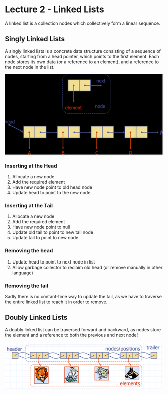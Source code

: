 # Lecture 2 - Linked Lists

A linked list is a collection nodes which collectively form a linear sequence.

## Singly Linked Lists

A singly linked lists is a concrete data structure consisting of a sequence of nodes, starting from a head pointer, which points to the first element. Each node stores its own data (or a reference to an element), and a reference to the next node in the list.

![Illustraction of data stored by nodes](img/LinkedList.png)

### Inserting at the Head

1. Allocate a new node
2. Add the required element
3. Have new node point to old head node
4. Update head to point to the new node

### Inserting at the Tail

1. Allocate a new node
2. Add the required element
3. Have new node point to null
4. Update old tail to point to new tail node
5. Update tail to point to new node

### Removing the head

1. Update head to point to next node in list
2. Allow garbage collector to reclaim old head (or remove manually in other language)

### Removing the tail

Sadly there is no contant-time way to update the tail, as we have to traverse the entire linked list to reach it in order to remove.

## Doubly Linked Lists

A doubly linked list can be traversed forward and backward, as nodes store the element and a reference to both the previous and next node!

![Illustration showing the structure of a doubly linked list](img/DoubleLinkedList.png)

